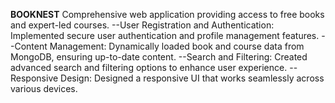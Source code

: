 **BOOKNEST**
Comprehensive web application providing access to free books and expert-led courses.
--User Registration and Authentication: Implemented secure user authentication and profile management features.
--Content Management: Dynamically loaded book and course data from MongoDB, ensuring up-to-date content.
--Search and Filtering: Created advanced search and filtering options to enhance user experience.
--Responsive Design: Designed a responsive UI that works seamlessly across various devices.

